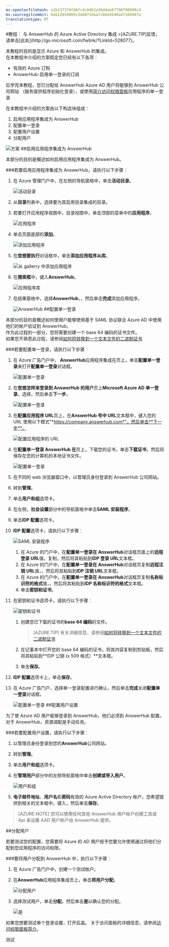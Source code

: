 ```yaml
---
ms.openlocfilehash: a1b137374f46fc4c8db2e36ddee67798f90998c4
ms.sourcegitcommit: bab1265d669c3e6871daa7cb8a5640a47104947a
translationtype: MT
---
```

<properties pageTitle="教程︰ Azure Active Directory 集成与 AnswerHub |Microsoft Azure" description="了解如何使用 AnswerHub Azure Active Directory 以启用单一登录、 自动化资源调配，和更多。" services="active-directory" authors="MarkusVi"  documentationCenter="na" manager="stevenpo"/>
<tags ms.service="active-directory" ms.devlang="na" ms.topic="article" ms.tgt_pltfrm="na" ms.workload="identity" ms.date="08/01/2015" ms.author="markvi" />
#教程︰ 与 AnswerHub 的 Azure Active Directory 集成
>[AZURE.TIP]反馈，请单击[此处](http://go.microsoft.com/fwlink/?LinkId=528077)。

本教程的目的是显示 Azure 和 AnswerHub 的集成。  
在本教程中介绍的方案假定您已经有以下各项︰

-   有效的 Azure 订购
-   AnswerHub-启用单一登录的订阅

后学完本教程，您已分配给 AnswerHub Azure AD 用户将能够到 AnswerHub 公司网站 （服务提供程序初始化登录），或使用[简介访问权限面板](https://msdn.microsoft.com/library/dn308586)应用程序的单一登录

在本教程中介绍的方案由以下构造块组成︰

1.  启用应用程序集成为 AnswerHub
2.  配置单一登录
3.  配置用户设置
4.  分配用户

![方案](./media/active-directory-saas-answerhub-tutorial/IC785165.png "Scenario")
##启用应用程序集成为 AnswerHub

本部分的目的是概述如何启用应用程序集成为 AnswerHub。

###若要启用应用程序集成为 AnswerHub，请执行以下步骤︰

1.  在 Azure 管理门户中，在左侧的导航窗格中，单击**活动目录**。

    ![活动目录](./media/active-directory-saas-answerhub-tutorial/IC700993.png "Active Directory")

2.  从**目录**列表中，选择要为其启用目录集成的目录。

3.  若要打开应用程序视图中，目录视图中，单击顶部的菜单中的**应用程序**。

    ![应用程序](./media/active-directory-saas-answerhub-tutorial/IC700994.png "Applications")

4.  单击页面底部的**添加**。

    ![添加应用程序](./media/active-directory-saas-answerhub-tutorial/IC749321.png "Add application")

5.  在**您想要执行**对话框中，单击**添加应用程序从库**。

    ![从 gallerry 中添加应用程序](./media/active-directory-saas-answerhub-tutorial/IC749322.png "Add an application from gallerry")

6.  在**搜索框**中，键入**AnswerHub**。

    ![应用程序库](./media/active-directory-saas-answerhub-tutorial/IC785166.png "Application Gallery")

7.  在结果窗格中，选择**AnswerHub**，，然后单击**完成**添加应用程序。

    ![AnswerHub](./media/active-directory-saas-answerhub-tutorial/IC785167.png "AnswerHub")
##配置单一登录

本部分的目的是概述如何使用户能够使用基于 SAML 协议联合 Azure AD 中使用他们的帐户验证到 AnswerHub。  
作为此过程的一部分，您将需要创建一个 base 64 编码的证书文件。  
如果您不熟悉此过程，请参阅[如何将转换到一个文本文件的二进制证书](http://youtu.be/PlgrzUZ-Y1o)

###若要配置单一登录，请执行以下步骤︰

1.  在 Azure 广告门户中， **AnswerHub**应用程序集成在页上，单击**配置单一登录**来打开**配置单一登录**对话框。

    ![配置单一登录](./media/active-directory-saas-answerhub-tutorial/IC785168.png "Configure single sign-on")

2.  在**您想怎样来登录到 AnswerHub 的用户**页上**Microsoft Azure AD 单一登录**，选择，然后单击**下一步**。

    ![配置单一登录](./media/active-directory-saas-answerhub-tutorial/IC785169.png "Configure single sign-on")

3.  在**配置应用程序 URL**页上，在**AnswerHub 号中 URL**文本框中，键入您的 URL 使用以下模式"*https://company.answerhub.com*"，然后单击**下一步**。

    ![配置应用程序的 URL](./media/active-directory-saas-answerhub-tutorial/IC785170.png "Configure App URL")

4.  在**配置单一登录 AnswerHub 在**页上，下载您的证书，单击**下载证书**，然后将保存在您的计算机的本地证书文件。

    ![配置单一登录](./media/active-directory-saas-answerhub-tutorial/IC785171.png "Configure single sign-on")

5.  在不同的 web 浏览器窗口中，以管理员身份登录到 AnswerHub 公司网站。

6.  转到**管理**。

7.  单击**用户和组**选项卡。

8.  在左侧，**社会设置**部分中的导航窗格中单击**SAML 安装程序**。

9.  单击**IDP 配置**选项卡。

10. **IDP 配置**选项卡，请执行以下步骤︰

    ![SAML 安装程序](./media/active-directory-saas-answerhub-tutorial/IC785172.png "SAML Setup")

    1.  在 Azure 的门户中，在**配置单一登录在 AnswerHub**对话框页面上的**远程登录 URL**值，复制，然后将其粘贴到**IDP 登录 URL**文本框。
    2.  在 Azure 的门户中，在**配置单一登录在 AnswerHub**对话框页复制**远程注销 URL**值，，然后将其粘贴到**IDP 注销 URL**文本框。
    3.  在 Azure 的门户中，在**配置单一登录在 AnswerHub**对话框页复制**名称标识符的格式**值，，然后将其粘贴到**IDP 名称标识符的格式**文本框。
    4.  单击**密钥和证书**。

11. 在密钥和证书选项卡，请执行以下步骤︰

    ![密钥和证书](./media/active-directory-saas-answerhub-tutorial/IC785173.png "Keys and Certificates")

    1.  创建您已下载的证书的**base 64 编码**的文件。  

        >[AZURE.TIP] 有关详细信息，请参阅[如何将转换到一个文本文件的二进制证书](http://youtu.be/PlgrzUZ-Y1o)

    2.  在记事本中打开您的 base 64 编码的证书，将其内容复制到剪贴板，然后将其粘贴到**IDP 公钥 (x 509 格式）**文本框。
    3.  单击**保存**。

12. **IDP 配置**选项卡上，单击**保存**。

13. 在 Azure 广告门户，选择单一登录配置进行确认，然后单击**完成**关闭**配置单一登录**对话框。

    ![配置单一登录](./media/active-directory-saas-answerhub-tutorial/IC785174.png "Configure single sign-on")
##配置用户设置

为了使 Azure AD 用户能够登录到 AnswerHub，他们必须到 AnswerHub 配置。  
对于 AnswerHub，资源调配是手动任务。

###若要配置用户设置，请执行以下步骤︰

1.  以管理员身份登录到您的**AnswerHub**公司网站。

2.  转到**管理**。

3.  单击**用户和组**选项卡。

4.  在**管理用户**部分中的左侧导航窗格中单击**创建或导入用户**。

    ![用户和组](./media/active-directory-saas-answerhub-tutorial/IC785175.png "Users & Groups")

5.  **电子邮件地址**、**用户名**和**密码**有效的 Azure Active Directory 帐户，您希望提供到相关的文本框中，键入，然后单击**保存**。

>[AZURE.NOTE] 您可以使用任何其他 AnswerHub 用户帐户创建工具或 Api 来设置 AAD 用户帐户由 AnswerHub 提供。

##分配用户

若要测试您的配置，您需要将 Azure 的 AD 用户授予您要允许使用通过将他们分配到您应用程序的访问权限。

###要将用户分配到 AnswerHub 中，执行以下步骤︰

1.  在 Azure 广告门户中，创建一个测试帐户。

2.  在**AnswerHub**应用程序集成页上，单击**将用户分配**。

    ![分配用户](./media/active-directory-saas-answerhub-tutorial/IC785176.png "Assign users")

3.  选择测试用户，单击**分配**，然后单击**是**以确认您的分配。

    ![是](./media/active-directory-saas-answerhub-tutorial/IC767830.png "Yes")

如果您想要测试单个登录设置，打开后盖。 关于访问面板的详细信息，请参阅[访问权限面板简介](https://msdn.microsoft.com/library/dn308586)。

测试
